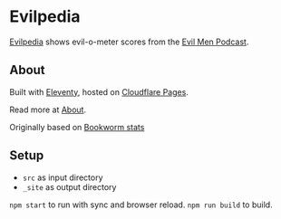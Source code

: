 # Evilpedia

[Evilpedia](https://evilpedia.pages.dev/) shows evil-o-meter scores from the [Evil Men Podcast](https://thesonarnetwork.com/evil-men/).

## About

Built with [Eleventy](https://www.11ty.dev/), hosted on [Cloudflare Pages](https://pages.cloudflare.com/).

Read more at [About](https://thesonarnetwork.com/evil-men/about/).

Originally based on [Bookworm stats](https://bookworm-stats.pages.dev/)

## Setup

- `src` as input directory
- `_site` as output directory

`npm start` to run with sync and browser reload.
`npm run build` to build.
